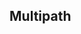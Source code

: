 <!--AUTOMATICALLY GENERATED
**********************************************************************
*                                                                    *
*    This file was automatically generated by copying                *
*    'content/notes/gnss_built_environment/multipath.md'. If you     *
*    want to manually overwrite it, you have to remove this whole    *
*    comment. Otherwise, it will be overwritten the next time any    *
*    change happens in the notes.                                    *
*                                                                    *
**********************************************************************
-->

## Multipath
